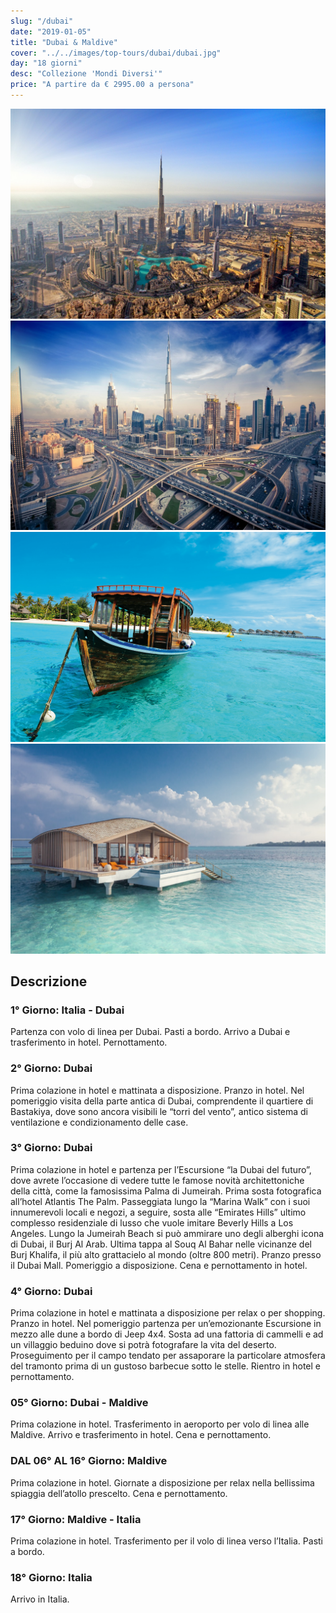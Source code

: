 ```yaml
---
slug: "/dubai"
date: "2019-01-05"
title: "Dubai & Maldive"
cover: "../../images/top-tours/dubai/dubai.jpg"
day: "18 giorni"
desc: "Collezione 'Mondi Diversi'"
price: "A partire da € 2995.00 a persona"
---
```


<div class="pictures">

![dubai 1](../../images/top-tours/dubai/dubai1.jpg)
![dubai 2](../../images/top-tours/dubai/dubai2.jpg)
![dubai 3](../../images/top-tours/dubai/dubai3.jpg)
![dubai 4](../../images/top-tours/dubai/dubai4.jpg)

</div>


<div class="copy">

## Descrizione

### 1° Giorno: Italia - Dubai
Partenza con volo di linea per Dubai. Pasti a bordo. Arrivo a Dubai e trasferimento in hotel. Pernottamento.

### 2° Giorno: Dubai
Prima colazione in hotel e mattinata a disposizione. Pranzo in hotel. Nel pomeriggio visita della parte antica di Dubai, comprendente il quartiere di Bastakiya, dove sono ancora visibili le “torri del vento”, antico sistema di ventilazione e condizionamento delle case.

### 3° Giorno: Dubai
Prima colazione in hotel e partenza per l’Escursione “la Dubai del futuro”, dove avrete l’occasione di vedere tutte le famose novità architettoniche della città, come la famosissima Palma di Jumeirah. Prima sosta fotografica all’hotel Atlantis The Palm. Passeggiata lungo la “Marina Walk” con i suoi innumerevoli locali e negozi, a seguire, sosta alle “Emirates Hills” ultimo complesso residenziale di lusso che vuole imitare Beverly Hills a Los Angeles. Lungo la Jumeirah Beach si può ammirare uno degli alberghi icona di Dubai, il Burj Al Arab. Ultima tappa al Souq Al Bahar nelle vicinanze del Burj Khalifa, il più alto grattacielo al mondo (oltre 800 metri). Pranzo presso il Dubai Mall. Pomeriggio a disposizione. Cena e pernottamento in hotel.

### 4° Giorno: Dubai
Prima colazione in hotel e mattinata a disposizione per relax o per shopping. Pranzo in hotel. Nel pomeriggio partenza per un’emozionante Escursione in mezzo alle dune a bordo di Jeep 4x4. Sosta ad una fattoria di cammelli e ad un villaggio beduino dove si potrà fotografare la vita del deserto. Proseguimento per il campo tendato per assaporare la particolare atmosfera del tramonto prima di un gustoso barbecue sotto le stelle. Rientro in hotel e pernottamento.

### 05° Giorno: Dubai - Maldive
Prima colazione in hotel. Trasferimento in aeroporto per volo di linea alle Maldive. Arrivo e trasferimento in hotel. Cena e pernottamento.

### DAL 06° AL 16° Giorno: Maldive
Prima colazione in hotel. Giornate a disposizione per relax nella bellissima spiaggia dell’atollo prescelto. Cena e pernottamento.

### 17° Giorno: Maldive - Italia
Prima colazione in hotel. Trasferimento per il volo di linea verso l’Italia. Pasti a bordo.

### 18° Giorno: Italia
Arrivo in Italia.

</div>

